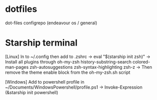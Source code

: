 # dotfiles
dot-files configrepo (endeavour os / general) 

# Starship terminal
[Linux] ln to ~/.config then add to .zshrc
-> eval "$(starship init zsh)" 
-> Install all plugins through oh-my-zsh
    history-substring-search
    colored-man-pages
    zsh-autosuggestions
    zsh-syntax-highlighting
    zsh-z
-> Then remove the theme enable block from the oh-my-zsh.sh script

[Windows] Add to powershell profile in ~/Documents/WindowsPowershell/profile.ps1
-> Invoke-Expression (&starship init powershell)

